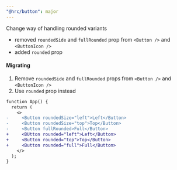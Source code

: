 ```yaml
---
"@hrc/button": major
---
```


Change way of handling rounded variants

- removed `roundedSide` and `fullRounded` prop from `<Button />` and `<ButtonIcon />`
- added `rounded` prop

#### Migrating

1. Remove `roundedSide` and `fullRounded` props from `<Button />` and `<ButtonIcon />`
2. Use `rounded` prop instead

```diff
function App() {
  return (
    <>
-     <Button roundedSize="left">Left</Button>
-     <Button roundedSize="top">Top</Button>
-     <Button fullRounded>Full</Button>
+     <BUtton rounded="left">Left</Button>
+     <Button rounded="top">Top</Button>
+     <Button rounded="full">Full</Button>
    </>
  );
}
```
